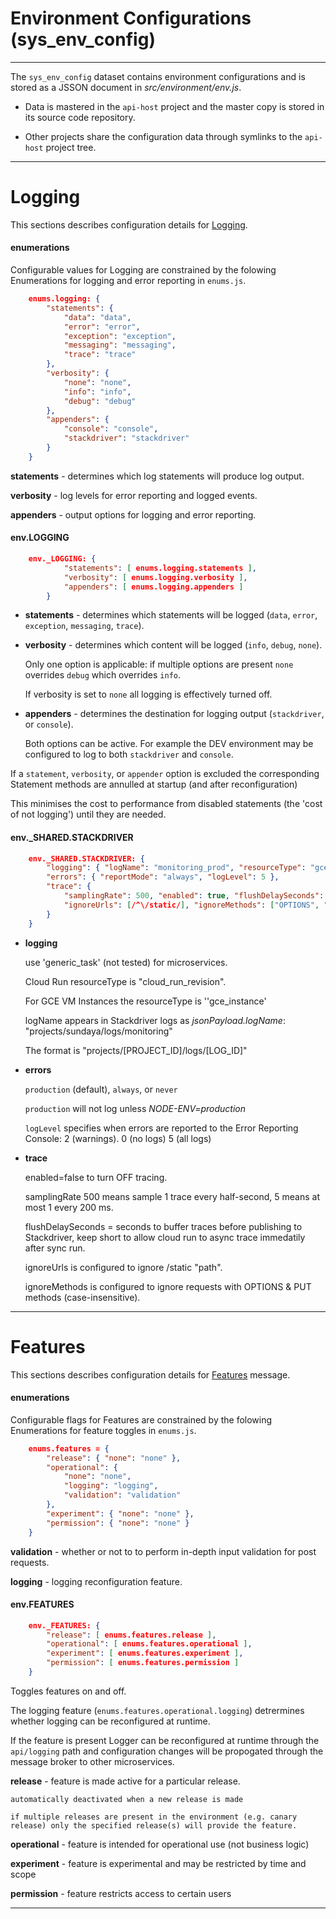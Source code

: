 # Environment Configurations (sys_env_config)
---

The `sys_env_config` dataset contains environment configurations and is stored as a JSSON document in _src/environment/env.js_. 

- Data is mastered in the `api-host` project and the master copy is stored in its source code repository.

- Other projects share the configuration data through symlinks to the `api-host` project tree.

---


# Logging

This sections describes configuration details for [Logging](/docs/api.sundaya.monitored.equipment/0/c/Implementation/Architecture/Logging). 


#### enumerations

Configurable values for Logging are constrained by the folowing Enumerations for logging and error reporting in `enums.js`.

```json
    enums.logging: {
        "statements": {
            "data": "data",
            "error": "error",
            "exception": "exception",
            "messaging": "messaging",
            "trace": "trace"
        },
        "verbosity": {
            "none": "none",
            "info": "info",
            "debug": "debug"
        },
        "appenders": {   
            "console": "console",
            "stackdriver": "stackdriver"
        }
    }
```
__statements__  - determines which log statements will produce log output.

__verbosity__   - log levels for error reporting and logged events.

__appenders__   - output options for logging and error reporting.


#### env.LOGGING 


```json
    env._LOGGING: {
            "statements": [ enums.logging.statements ],
            "verbosity": [ enums.logging.verbosity ],
            "appenders": [ enums.logging.appenders ]
        }
```
- __statements__    - determines which statements will be logged (`data`, `error`, `exception`, `messaging`, `trace`). 

- __verbosity__     - determines which content will be logged (`info`, `debug`, `none`). 

    Only one option is applicable: if multiple options are present `none` overrides `debug` which overrides `info`.

    If verbosity is set to `none` all logging is effectively turned off.
    
- __appenders__     - determines the destination for logging output (`stackdriver`, or `console`).
                    
    Both options can be active. For example the DEV environment may be configured to log to both `stackdriver` and `console`.

If a `statement`, `verbosity`, or `appender` option is excluded the corresponding Statement methods are annulled at startup (and after reconfiguration)

This minimises the cost to performance from disabled statements (the 'cost of not logging') until they are needed.


#### env._SHARED.STACKDRIVER 
```json
    env._SHARED.STACKDRIVER: {
        "logging": { "logName": "monitoring_prod", "resourceType": "gce_instance" },  
        "errors": { "reportMode": "always", "logLevel": 5 },                          
        "trace": {
            "samplingRate": 500, "enabled": true, "flushDelaySeconds": 1,             
            "ignoreUrls": [/^\/static/], "ignoreMethods": ["OPTIONS", "PUT"]        
        }
    }
```
- __logging__   
    
    use 'generic_task' (not tested) for microservices. 
                
    Cloud Run resourceType is "cloud_run_revision".

    For GCE VM Instances the resourceType is ''gce_instance'

    logName appears in Stackdriver logs as _jsonPayload.logName_: "projects/sundaya/logs/monitoring"

    The format is "projects/[PROJECT_ID]/logs/[LOG_ID]"

- __errors__    
    
    `production` (default), `always`, or `never` 

    `production` will not log unless _NODE-ENV=production_

    `logLevel` specifies when errors are reported to the Error Reporting Console: 2 (warnings). 0 (no logs) 5 (all logs)      

- __trace__     

    enabled=false to turn OFF tracing. 

    samplingRate 500 means sample 1 trace every half-second, 5 means at most 1 every 200 ms. 

    flushDelaySeconds = seconds to buffer traces before publishing to Stackdriver, keep short to allow cloud run to async trace immedatily after sync run.

    ignoreUrls is configured to ignore /static "path".

    ignoreMethods is configured to ignore requests with OPTIONS & PUT methods (case-insensitive).


---

# Features

This sections describes configuration details for [Features](/docs/api.sundaya.monitored.equipment/0/c/Implementation/Architecture/Messaging) message. 

#### enumerations

Configurable flags for Features are constrained by the folowing Enumerations for feature toggles in `enums.js`.

```json
    enums.features = {
        "release": { "none": "none" },
        "operational": {
            "none": "none",
            "logging": "logging",                             
            "validation": "validation"                        
        },
        "experiment": { "none": "none" },
        "permission": { "none": "none" }
    }
```
__validation__  - whether or not to to perform in-depth input validation for post requests.

__logging__     - logging reconfiguration feature.


#### env.FEATURES 

```json
    env._FEATURES: {
        "release": [ enums.features.release ],
        "operational": [ enums.features.operational ],
        "experiment": [ enums.features.experiment ],
        "permission": [ enums.features.permission ]
    }
```
Toggles features on and off.

The logging feature (`enums.features.operational.logging`) detrermines whether logging can be reconfigured at runtime.

If the feature is present Logger can be reconfigured at runtime through the `api/logging` path and configuration changes will be propogated through the message broker to other microservices.


__release__     - feature is made active for a particular release.

    automatically deactivated when a new release is made

    if multiple releases are present in the environment (e.g. canary release) only the specified release(s) will provide the feature. 

__operational__ - feature is intended for operational use (not business logic)

__experiment__  - feature is experimental and may be restricted by time and scope

__permission__  - feature restricts access to certain users


---